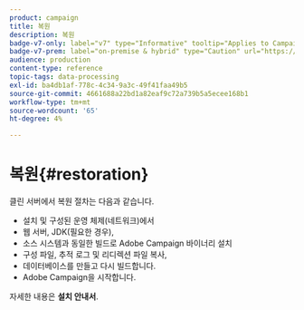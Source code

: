 ```yaml
---
product: campaign
title: 복원
description: 복원
badge-v7-only: label="v7" type="Informative" tooltip="Applies to Campaign Classic v7 only"
badge-v7-prem: label="on-premise & hybrid" type="Caution" url="https://experienceleague.adobe.com/docs/campaign-classic/using/installing-campaign-classic/architecture-and-hosting-models/hosting-models-lp/hosting-models.html" tooltip="Applies to on-premise and hybrid deployments only"
audience: production
content-type: reference
topic-tags: data-processing
exl-id: ba4db1af-778c-4c34-9a3c-49f41faa49b5
source-git-commit: 4661688a22bd1a82eaf9c72a739b5a5ecee168b1
workflow-type: tm+mt
source-wordcount: '65'
ht-degree: 4%

---
```


# 복원{#restoration}



클린 서버에서 복원 절차는 다음과 같습니다.

* 설치 및 구성된 운영 체제(네트워크)에서
* 웹 서버, JDK(필요한 경우),
* 소스 시스템과 동일한 빌드로 Adobe Campaign 바이너리 설치
* 구성 파일, 추적 로그 및 리디렉션 파일 복사,
* 데이터베이스를 만들고 다시 빌드합니다.
* Adobe Campaign을 시작합니다.

자세한 내용은 **설치 안내서**.
